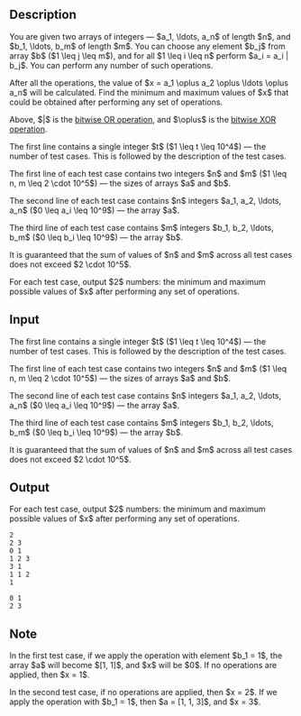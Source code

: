 ## Description

<div><p>You are given two arrays of integers — $a_1, \ldots, a_n$ of length $n$, and $b_1, \ldots, b_m$ of length $m$. You can choose any element $b_j$ from array $b$ ($1 \leq j \leq m$), and for <span class="tex-font-style-bf">all</span> $1 \leq i \leq n$ perform $a_i = a_i | b_j$. You can perform any number of such operations.</p><p>After all the operations, the value of $x = a_1 \oplus a_2 \oplus \ldots \oplus a_n$ will be calculated. Find the minimum and maximum values of $x$ that could be obtained after performing any set of operations.</p><p>Above, $|$ is the <a href="https://en.wikipedia.org/wiki/Bitwise_operation#OR">bitwise OR operation</a>, and $\oplus$ is the <a href="https://en.wikipedia.org/wiki/Bitwise_operation#XOR">bitwise XOR operation</a>.</p></div><div class="input-specification"><p>The first line contains a single integer $t$ ($1 \leq t \leq 10^4$) — the number of test cases. This is followed by the description of the test cases.</p><p>The first line of each test case contains two integers $n$ and $m$ ($1 \leq n, m \leq 2 \cdot 10^5$) — the sizes of arrays $a$ and $b$.</p><p>The second line of each test case contains $n$ integers $a_1, a_2, \ldots, a_n$ ($0 \leq a_i \leq 10^9$) — the array $a$.</p><p>The third line of each test case contains $m$ integers $b_1, b_2, \ldots, b_m$ ($0 \leq b_i \leq 10^9$) — the array $b$.</p><p>It is guaranteed that the sum of values of $n$ and $m$ across all test cases does not exceed $2 \cdot 10^5$.</p></div><div class="output-specification"><p>For each test case, output $2$ numbers: the minimum and maximum possible values of $x$ after performing any set of operations.</p></div>

## Input

<p>The first line contains a single integer $t$ ($1 \leq t \leq 10^4$) — the number of test cases. This is followed by the description of the test cases.</p><p>The first line of each test case contains two integers $n$ and $m$ ($1 \leq n, m \leq 2 \cdot 10^5$) — the sizes of arrays $a$ and $b$.</p><p>The second line of each test case contains $n$ integers $a_1, a_2, \ldots, a_n$ ($0 \leq a_i \leq 10^9$) — the array $a$.</p><p>The third line of each test case contains $m$ integers $b_1, b_2, \ldots, b_m$ ($0 \leq b_i \leq 10^9$) — the array $b$.</p><p>It is guaranteed that the sum of values of $n$ and $m$ across all test cases does not exceed $2 \cdot 10^5$.</p>

## Output

<p>For each test case, output $2$ numbers: the minimum and maximum possible values of $x$ after performing any set of operations.</p>





```input1|2,3,4
2
2 3
0 1
1 2 3
3 1
1 1 2
1
```




```output1
0 1
2 3
```



## Note

<p>In the first test case, if we apply the operation with element $b_1 = 1$, the array $a$ will become $[1, 1]$, and $x$ will be $0$. If no operations are applied, then $x = 1$.</p><p>In the second test case, if no operations are applied, then $x = 2$. If we apply the operation with $b_1 = 1$, then $a = [1, 1, 3]$, and $x = 3$.</p>
